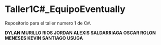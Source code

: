 # Taller1C#_EquipoEventually
Repositorio para el taller numero 1 de C#.

<strong>
  DYLAN MURILLO RIOS
  JORDAN ALEXIS SALDARRIAGA
  OSCAR ROLON MENESES
  KEVIN SANTIAGO USUGA
</strong>
